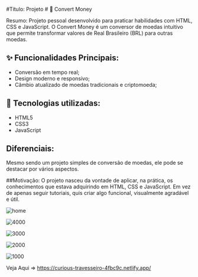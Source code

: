 #Título: Projeto # 💱 Convert Money

Resumo:
Projeto pessoal desenvolvido para praticar habilidades com HTML, CSS e JavaScript. 
O Convert Money é um conversor de moedas intuitivo que permite transformar valores de Real Brasileiro (BRL) para outras moedas.


## ✨ Funcionalidades Principais:

- Conversão em tempo real;
- Design moderno e responsivo;
- Câmbio atualizado de moedas tradicionais e criptomoeda;

## 🔧 Tecnologias utilizadas:

- HTML5
- CSS3
- JavaScript

## Diferenciais: 
Mesmo sendo um projeto simples de conversão de moedas, ele pode se destacar por vários aspectos. 

##Motivação:
O projeto nasceu da vontade de aplicar, na prática, os conhecimentos que estava adquirindo em HTML, CSS e JavaScript.
Em vez de apenas seguir tutoriais, quis criar algo funcional, visualmente agradável e útil.



![home](https://github.com/user-attachments/assets/46d6d43d-b452-4d38-9df8-aac8b174e618)


![4000](https://github.com/user-attachments/assets/58148a45-fbdb-4850-bfba-ba275bb4b731)


![3000](https://github.com/user-attachments/assets/355a2f99-6a14-4ac2-995a-fa381ea67064)


![2000](https://github.com/user-attachments/assets/c30109cf-a89f-49e1-8576-dee5d5d2cd1e)


![1000](https://github.com/user-attachments/assets/4daa78fc-c332-41a1-afc7-5ff498a41840)


Veja Aqui => https://curious-travesseiro-4fbc9c.netlify.app/
